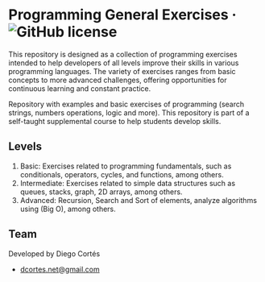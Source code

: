 # Programming General Exercises &middot; ![GitHub license](https://img.shields.io/badge/license-MIT-blue.svg)

This repository is designed as a collection of programming exercises intended to help developers of all levels improve their skills in various programming languages. The variety of exercises ranges from basic concepts to more advanced challenges, offering opportunities for continuous learning and constant practice.

Repository with examples and basic exercises of programming
(search strings, numbers operations, logic and more). This repository is part of a self-taught supplemental course to help students develop skills.

## Levels

1. Basic: Exercises related to programming fundamentals, such as conditionals, operators, cycles, and functions, among others.
2. Intermediate: Exercises related to simple data structures such as queues, stacks, graph, 2D arrays, among others. 
3. Advanced: Recursion, Search and Sort of elements, analyze algorithms using (Big O), among others.

## Team

Developed by Diego Cortés

* dcortes.net@gmail.com

